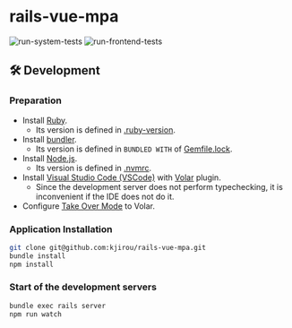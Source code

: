 # rails-vue-mpa

![run-system-tests](https://github.com/kjirou/rails-vue-mpa/actions/workflows/run-system-test.yml/badge.svg)
![run-frontend-tests](https://github.com/kjirou/rails-vue-mpa/actions/workflows/run-frontend-tests.yml/badge.svg)

## :hammer_and_wrench: Development

### Preparation

- Install [Ruby](https://www.ruby-lang.org/).
  - Its version is defined in [.ruby-version](/.ruby-version).
- Install [bundler](https://rubygems.org/gems/bundler).
  - Its version is defined in `BUNDLED WITH` of [Gemfile.lock](/Gemfile.lock).
- Install [Node.js](https://nodejs.org/en/).
  - Its version is defined in [.nvmrc](/.nvmrc).
- Install [Visual Studio Code (VSCode)](https://code.visualstudio.com/) with [Volar](https://marketplace.visualstudio.com/items?itemName=Vue.volar) plugin.
  - Since the development server does not perform typechecking, it is inconvenient if the IDE does not do it.
- Configure [Take Over Mode](https://github.com/johnsoncodehk/volar/discussions/471) to Volar.

### Application Installation

```bash
git clone git@github.com:kjirou/rails-vue-mpa.git
bundle install
npm install
```

### Start of the development servers

```bash
bundle exec rails server
npm run watch
```
